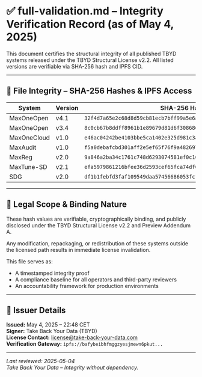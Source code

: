 # ✅ full-validation.md – Integrity Verification Record (as of May 4, 2025)

This document certifies the structural integrity of all published TBYD systems released under the TBYD Structural License v2.2. All listed versions are verifiable via SHA-256 hash and IPFS CID.

---

## 🔐 File Integrity – SHA-256 Hashes & IPFS Access

| System        | Version | SHA-256 Hash                                                       | IPFS CID (Preview)                   |
|---------------|---------|---------------------------------------------------------------------|--------------------------------------|
| MaxOneOpen    | v4.1    | `32f4d7a65e2c68d8d59cb81ecb7bff99a5e6a46cb9bc15e8589301571dd7c758` | `bafybeibhfmggzyesjmewn6pkut...`     |
| MaxOneOpen    | v3.4    | `8c0cb67b8ddff8961b1e89679d81d6f3086867d606a23b77c4bf69a3a44c5500` | `bafybeigpoj6k7t3rb3ebjqviw...`      |
| MaxOneCloud   | v1.0    | `e46ac04242be4103bbe5ca1402e325d981c3a2d5ebda0abe3d3fe5eb0b83e258` | `bafybeigdofotquku...`               |
| MaxAudit      | v1.0    | `f5a0debafcbd301aff2e5ef65f76f9a482697ab8f281b950c0e634fabfed9fac` | `bafybeigxavj2rj5iewe2w6ynqu...`     |
| MaxReg        | v2.0    | `9a846a2ba34c1761c748d6293074581ef0c1648fb2d3ba17d671c3df75bd996a` | `bafybeibstpno5rwrxuor5dsyzw...`     |
| MaxTune-SD    | v2.1    | `efa5979861216bfee36d2593cef65fca74df09a4a5a25d2cd691831be8c23598` | `bafybeihu6mvjhvax6eu24gmfa...`      |
| SDG           | v2.0    | `df1b1febfd3faf109549daa57456686053fc1812630790a022e10e9b3efee8c9` | `bafybeigojbmnon2icahk3qaxmx...`     |

---

## 📜 Legal Scope & Binding Nature

These hash values are verifiable, cryptographically binding, and publicly disclosed under the TBYD Structural License v2.2 and Preview Addendum A.

Any modification, repackaging, or redistribution of these systems outside the licensed path results in immediate license invalidation.

This file serves as:
- A timestamped integrity proof
- A compliance baseline for all operators and third-party reviewers
- An accountability framework for production environments

---

## 🧾 Issuer Details

**Issued:** May 4, 2025 – 22:48 CET  
**Signer:** Take Back Your Data (TBYD)  
**License Contact:** license@take-back-your-data.com  
**Verification Gateway:** `ipfs://bafybeibhfmggzyesjmewn6pkut...`

---

_Last reviewed: 2025-05-04_  
_Take Back Your Data – Integrity without dependency._

